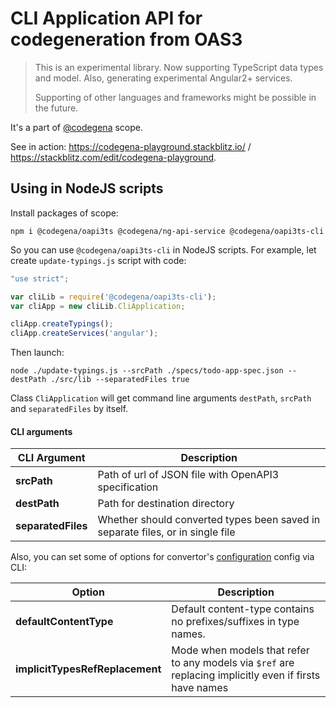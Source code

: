 # CLI Application API for codegeneration from OAS3

> This is an experimental library. Now supporting TypeScript data types and model. Also, generating experimental Angular2+ services.
>
> Supporting of other languages and frameworks might be possible in the future.

It's a part of [@codegena](https://github.com/koshevy/codegena) scope.

See in action: https://codegena-playground.stackblitz.io/ / https://stackblitz.com/edit/codegena-playground.

## Using in NodeJS scripts

Install packages of scope:

```
npm i @codegena/oapi3ts @codegena/ng-api-service @codegena/oapi3ts-cli
```

So you can use `@codegena/oapi3ts-cli` in NodeJS scripts. For example, let create `update-typings.js` script with code:

```javascript
"use strict";

var cliLib = require('@codegena/oapi3ts-cli');
var cliApp = new cliLib.CliApplication;

cliApp.createTypings();
cliApp.createServices('angular');
```

Then launch:

```
node ./update-typings.js --srcPath ./specs/todo-app-spec.json --destPath ./src/lib --separatedFiles true
```

Class `CliApplication` will get command line arguments `destPath`, `srcPath` and `separatedFiles` by itself.

#### CLI arguments


| CLI Argument       | Description                                                                   |
|--------------------|-------------------------------------------------------------------------------|
| **srcPath**        | Path of url of JSON file with OpenAPI3 specification                          |
| **destPath**       | Path for destination directory                                                |
| **separatedFiles** | Whether should converted types been saved in separate files, or in single file |

Also, you can set some of options for convertor's [configuration](https://github.com/koshevy/oapi3codegen/blob/master/core/config.ts#L99)
config via CLI:

| Option                          | Description                                                                   |
|---------------------------------|-------------------------------------------------------------------------------|
| **defaultContentType**          | Default content-type contains no prefixes/suffixes in type names.             |
| **implicitTypesRefReplacement** | Mode when models that refer to any models via `$ref` are replacing implicitly even if firsts have names |

